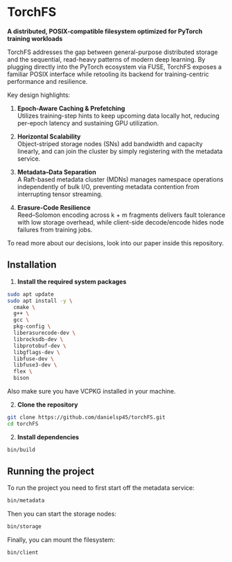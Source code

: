 # TorchFS

**A distributed, POSIX-compatible filesystem optimized for PyTorch training workloads**

TorchFS addresses the gap between general-purpose distributed storage and the sequential, read-heavy patterns of modern deep learning. By plugging directly into the PyTorch ecosystem via FUSE, TorchFS exposes a familiar POSIX interface while retooling its backend for training-centric performance and resilience.

Key design highlights:
1. **Epoch-Aware Caching & Prefetching**  
   Utilizes training-step hints to keep upcoming data locally hot, reducing per-epoch latency and sustaining GPU utilization.

2. **Horizontal Scalability**  
   Object-striped storage nodes (SNs) add bandwidth and capacity linearly, and can join the cluster by simply registering with the metadata service.

3. **Metadata–Data Separation**  
   A Raft-based metadata cluster (MDNs) manages namespace operations independently of bulk I/O, preventing metadata contention from interrupting tensor streaming.

4. **Erasure-Code Resilience**  
   Reed–Solomon encoding across k + m fragments delivers fault tolerance with low storage overhead, while client-side decode/encode hides node failures from training jobs.

To read more about our decisions, look into our paper inside this repository.

## Installation

1. **Install the required system packages**
```bash
sudo apt update
sudo apt install -y \
  cmake \
  g++ \
  gcc \
  pkg-config \
  liberasurecode-dev \
  librocksdb-dev \
  libprotobuf-dev \
  libgflags-dev \
  libfuse-dev \
  libfuse3-dev \
  flex \
  bison
```

Also make sure you have VCPKG installed in your machine.

2. **Clone the repository**
```bash
git clone https://github.com/danielsp45/torchFS.git
cd torchFS
```
2. **Install dependencies**
```bash
bin/build
```

## Running the project

To run the project you need to first start off the metadata service:
```bash
bin/metadata
```
Then you can start the storage nodes:
```bash 
bin/storage
```
Finally, you can mount the filesystem:
```bash
bin/client
```
